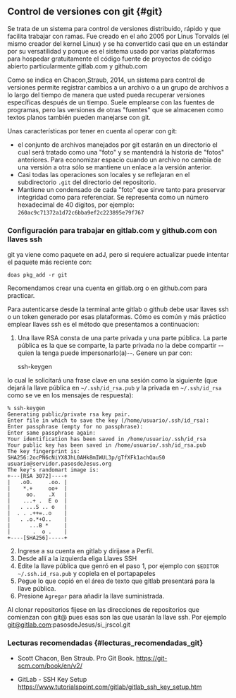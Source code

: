## Control de versiones con git {#git}

Se trata de un sistema para control de versiones distribuido, rápido y que
facilita trabajar con ramas. Fue creado en el año 2005 por Linus Torvalds
(el mismo creador del kernel Linux) y se ha convertido casi que en un estándar
por su versatilidad y porque es el sistema usado por varias plataformas para
hospedar gratuitamente el código fuente de proyectos de código abierto
particularmente gitlab.com y github.com


Como se indica en Chacon,Straub, 2014, un sistema para control de versiones
permite registrar cambios a un archivo o a un grupo de archivos a lo largo
del tiempo de manera que usted pueda recuperar versiones específicas después
de un tiempo.   Suele emplearse con las fuentes de programas, pero las
versiones de otras "fuentes" que se almacenen como textos planos también pueden
manejarse con git.

Unas características por tener en cuenta al operar con git:
* el conjunto de archivos manejados por git estarán en un directorio el cual
  será tratado como una "foto" y se mantendrá la historia de "fotos" anteriores.
  Para economizar espacio cuando un archivo no cambia de una versión a otra
  sólo se mantiene un enlace a la versión anterior.
* Casi todas las operaciones son locales y se reflejaran en el subdirectorio
  `.git` del directorio del repositorio.
* Mantiene un condensado de cada "foto" que sirve tanto para preservar
  integridad como para referenciar. Se representa como un número hexadecimal
  de 40 dígitos, por ejemplo: `260ac9c71372a1d72c6bba9ef2c223895e79f767`


### Configuración para trabajar en gitlab.com y github.com con llaves ssh

git ya viene como paquete en adJ, pero si requiere actualizar puede intentar
el paquete más reciente con:

    doas pkg_add -r git

Recomendamos crear una cuenta en gitlab.org o en github.com para practicar.

Para autenticarse desde la terminal ante gitlab o github debe usar llaves ssh
o un token generado por esas plataformas.  Cómo es común y más práctico
emplear llaves ssh es el método que presentamos a continuacion:

1. Una llave RSA consta de una parte privada y una parte pública. La parte
   pública es la que se comparte, la parte privada no la debe compartir
   --quien la tenga puede impersonarlo(a)--.  Genere un par con:

     ssh-keygen

  lo cual le solicitará una frase clave en una sesión como la siguiente (que dejará
  la llave pública en `~/.ssh/id_rsa.pub` y la privada en `~/.ssh/id_rsa` como 
  se ve en los mensajes de respuesta):

  ```
  % ssh-keygen
  Generating public/private rsa key pair.
  Enter file in which to save the key (/home/usuario/.ssh/id_rsa):
  Enter passphrase (empty for no passphrase):
  Enter same passphrase again:
  Your identification has been saved in /home/usuario/.ssh/id_rsa
  Your public key has been saved in /home/usuario/.ssh/id_rsa.pub
  The key fingerprint is:
  SHA256:2ocPN6cNiYX8JhL0AHk8mIWUL3p/gTfXFk1achQauS0
  usuario@servidor.pasosdeJesus.org
  The key's randomart image is:
  +---[RSA 3072]----+
  |   .oO.     .oo. |
  |    *.+     oo+  |
  |     oo.    .X   |
  |    ...+ .  E o  |
  |   . ...S .. o   |
  |  . . .++=..o    |
  |   . .o.*+O..    |
  |      ...B *     |
  |       .  o .    |
  +----[SHA256]-----+
  ```

2. Ingrese a su cuenta en gitlab y dirijase a Perfil.
3. Desde allí a la izquierda eliga Llaves SSH
4. Edite la llave pública que genró en el paso 1, por ejemplo con
   `$EDITOR ~/.ssh.id_rsa.pub` y copiela en el portapapeles
5. Pegue lo que copió en el área de texto que gitlab presentará para la llave
   pública.
6. Presione `Agregar`  para añadir la llave suministrada.


Al clonar repositorios fijese en las direcciones de repositorios que
comienzan con git@ pues esas son las que usarán la llave ssh. Por ejemplo
git@gitlab.com:pasosdeJesus/si_jrscol.git


### Lecturas recomendadas {#lecturas_recomendadas_git}

* Scott Chacon, Ben Straub. Pro Git Book. https://git-scm.com/book/en/v2/

* GitLab - SSH Key Setup https://www.tutorialspoint.com/gitlab/gitlab_ssh_key_setup.htm
